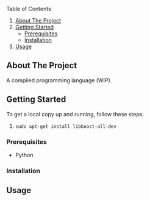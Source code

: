 <a name="readme-top"></a>

<!-- TABLE OF CONTENTS -->
<summary>Table of Contents</summary>
<ol>
<li>
    <a href="#about-the-project">About The Project</a>
</li>
<li>
    <a href="#getting-started">Getting Started</a>
    <ul>
    <li><a href="#prerequisites">Prerequisites</a></li>
    <li><a href="#installation">Installation</a></li>
    </ul>
</li>
<li><a href="#usage">Usage</a></li>
</ol>

<!-- ABOUT THE PROJECT -->
## About The Project
A compiled programming language (WIP).

<!-- GETTING STARTED -->
## Getting Started

To get a local copy up and running, follow these steps.

1. ```sudo apt-get install libboost-all-dev```

### Prerequisites

* Python

### Installation

## Usage
